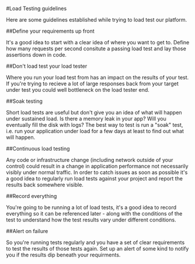 #Load Testing guidelines

Here are some guidelines established while trying to load test our platform.

##Define your requirements up front

It's a good idea to start with a clear idea of where you want to get to. Define how many requests per second consitute a passing load test and lay those assertions down in code.

##Don't load test your load tester

Where you run your load test from has an impact on the results of your test. If you're trying to recieve a lot of large responses back from your target under test you could well bottleneck on the load tester end.

##Soak testing

Short load tests are useful but don't give you an idea of what will happen under sustained load. Is there a memory leak in your app? Will you eventually fill the disk with logs? The best way to test is run a "soak" test, i.e. run your application under load for a few days at least to find out what will happen.

##Continuous load testing

Any code or infrastructure change (including network outside of your control) could result in a change in application performance not necessarily visibly under normal traffic. In order to catch issues as soon as possible it's a good idea to regularly run load tests against your project and report the results back somewhere visible.

##Record everything

You're going to be running a lot of load tests, it's a good idea to record everything so it can be referenced later - along with the conditions of the test to understand how the test results vary under different conditions.

##Alert on failure

So you're running tests regularly and you have a set of clear requirements to test the results of those tests again. Set up an alert of some kind to notify you if the results dip beneath your requirments.
